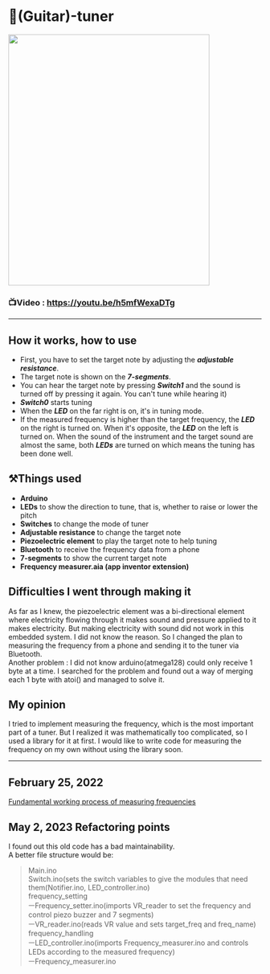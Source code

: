 # 🎹(Guitar)-tuner

<img src="https://user-images.githubusercontent.com/67142421/148652185-68497dea-50c6-4090-aba9-56ea0dacf683.jpg" width="400" height="500">

### 📺Video : https://youtu.be/h5mfWexaDTg
---
## How it works, how to use
* First, you have to set the target note by adjusting the ***adjustable resistance***.
* The target note is shown on the ***7-segments***.
* You can hear the target note by pressing ***Switch1*** and the sound is turned off by pressing it again. You can't tune while hearing it)
* ***Switch0*** starts tuning
* When the ***LED*** on the far right is on, it's in tuning mode.
* If the measured frequency is higher than the target frequency, the ***LED*** on the right is turned on. When it's opposite, the ***LED*** on the left is turned on. When the sound of the instrument and the target sound are almost the same, both ***LEDs*** are turned on which means the tuning has been done well.

## ⚒️Things used
* **Arduino**
* **LEDs** to show the direction to tune, that is, whether to raise or lower the pitch
* **Switches** to change the mode of tuner
* **Adjustable resistance** to change the target note
* **Piezoelectric element** to play the target note to help tuning
* **Bluetooth** to receive the frequency data from a phone
* **7-segments** to show the current target note
* **Frequency measurer.aia (app inventor extension)**

## Difficulties I went through making it
As far as I knew, the piezoelectric element was a bi-directional element where electricity flowing through it makes sound and pressure applied to it makes electricity. But making electricity with sound did not work in this embedded system. I did not know the reason. So I changed the plan to measuring the frequency from a phone and sending it to the tuner via Bluetooth.<br>
Another problem : I did not know arduino(atmega128) could only receive 1 byte at a time. I searched for the problem and found out a way of merging each 1 byte with atoi() and managed to solve it.

## My opinion
I tried to implement measuring the frequency, which is the most important part of a tuner. But I realized it was mathematically too complicated, so I used a library for it at first. I would like to write code for measuring the frequency on my own without using the library soon.

---
## February 25, 2022
[Fundamental working process of measuring frequencies](https://github.com/vacu9708/Signal-processing/tree/main/Fourier%20transform)

## May 2, 2023 Refactoring points
I found out this old code has a bad maintainability.<br>
A better file structure would be:<br>
>Main.ino<br>
>Switch.ino(sets the switch variables to give the modules that need them(Notifier.ino, LED_controller.ino)<br>
>frequency_setting<br>
>ㅡFrequency_setter.ino(imports VR_reader to set the frequency and control piezo buzzer and 7 segments)<br>
>ㅡVR_reader.ino(reads VR value and sets target_freq and freq_name)<br>
>frequency_handling<br>
>ㅡLED_controller.ino(imports Frequency_measurer.ino and controls LEDs according to the measured frequency)<br>
>ㅡFrequency_measurer.ino<br>
